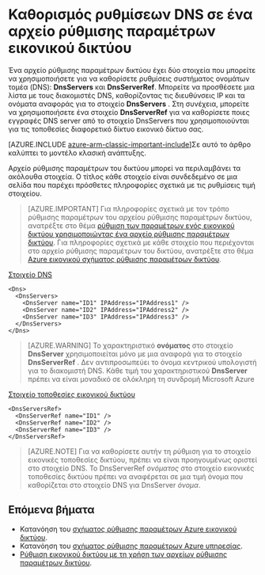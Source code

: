 <properties 
   pageTitle="Καθορισμός ρυθμίσεων DNS σε ένα αρχείο ρύθμισης παραμέτρων εικονικού δικτύου | Microsoft Azure"
   description="Πώς μπορείτε να αλλάξετε τις ρυθμίσεις του διακομιστή DNS σε ένα εικονικό δίκτυο χρησιμοποιώντας ένα αρχείο ρύθμισης παραμέτρων εικονικού δικτύου στο μοντέλο κλασική ανάπτυξης"
   services="virtual-network"
   documentationCenter="na"
   authors="jimdial"
   manager="carmonm"
   editor="tysonn" 
   tags="azure-service-management" />
<tags 
   ms.service="virtual-network"
   ms.devlang="na"
   ms.topic="article"
   ms.tgt_pltfrm="na"
   ms.workload="infrastructure-services"
   ms.date="02/23/2016"
   ms.author="jdial" /> 


# <a name="specifying-dns-settings-in-a-virtual-network-configuration-file"></a>Καθορισμός ρυθμίσεων DNS σε ένα αρχείο ρύθμισης παραμέτρων εικονικού δικτύου

Ένα αρχείο ρύθμισης παραμέτρων δικτύου έχει δύο στοιχεία που μπορείτε να χρησιμοποιήσετε για να καθορίσετε ρυθμίσεις συστήματος ονομάτων τομέα (DNS): **DnsServers** και **DnsServerRef**. Μπορείτε να προσθέσετε μια λίστα με τους διακομιστές DNS, καθορίζοντας τις διευθύνσεις IP και τα ονόματα αναφοράς για το στοιχείο **DnsServers** . Στη συνέχεια, μπορείτε να χρησιμοποιήσετε ένα στοιχείο **DnsServerRef** για να καθορίσετε ποιες εγγραφές DNS server από το στοιχείο DnsServers που χρησιμοποιούνται για τις τοποθεσίες διαφορετικό δίκτυο εικονικό δίκτυο σας.

[AZURE.INCLUDE [azure-arm-classic-important-include](../../includes/azure-arm-classic-important-include.md)]Σε αυτό το άρθρο καλύπτει το μοντέλο κλασική ανάπτυξης.

Αρχείο ρύθμισης παραμέτρων του δικτύου μπορεί να περιλαμβάνει τα ακόλουθα στοιχεία. Ο τίτλος κάθε στοιχείο είναι συνδεδεμένο σε μια σελίδα που παρέχει πρόσθετες πληροφορίες σχετικά με τις ρυθμίσεις τιμή στοιχείου.

>[AZURE.IMPORTANT] Για πληροφορίες σχετικά με τον τρόπο ρύθμισης παραμέτρων του αρχείου ρύθμισης παραμέτρων δικτύου, ανατρέξτε στο θέμα [ρύθμιση των παραμέτρων ενός εικονικού δικτύου χρησιμοποιώντας ένα αρχείο ρύθμισης παραμέτρων δικτύου](virtual-networks-using-network-configuration-file.md). Για πληροφορίες σχετικά με κάθε στοιχείο που περιέχονται στο αρχείο ρύθμισης παραμέτρων του δικτύου, ανατρέξτε στο θέμα [Azure εικονικού σχήματος ρύθμισης παραμέτρων δικτύου](https://msdn.microsoft.com/library/azure/jj157100.aspx).

[Στοιχείο DNS](http://go.microsoft.com/fwlink/?LinkId=248093)

    <Dns>
      <DnsServers>
        <DnsServer name="ID1" IPAddress="IPAddress1" />
        <DnsServer name="ID2" IPAddress="IPAddress2" />
        <DnsServer name="ID3" IPAddress="IPAddress3" />
      </DnsServers>
    </Dns>

>[AZURE.WARNING] Το χαρακτηριστικό **ονόματος** στο στοιχείο **DnsServer** χρησιμοποιείται μόνο με μια αναφορά για το στοιχείο **DnsServerRef** . Δεν αντιπροσωπεύει το όνομα κεντρικού υπολογιστή για το διακομιστή DNS. Κάθε τιμή του χαρακτηριστικού **DnsServer** πρέπει να είναι μοναδικό σε ολόκληρη τη συνδρομή Microsoft Azure

[Στοιχείο τοποθεσίες εικονικού δικτύου](http://go.microsoft.com/fwlink/?LinkId=248093)

    <DnsServersRef>
      <DnsServerRef name="ID1" />
      <DnsServerRef name="ID2" />
      <DnsServerRef name="ID3" />
    </DnsServersRef>

>[AZURE.NOTE] Για να καθορίσετε αυτήν τη ρύθμιση για το στοιχείο εικονικές τοποθεσίες δικτύου, πρέπει να είναι προηγουμένως οριστεί στο στοιχείο DNS. Το DnsServerRef *ονόματος* στο στοιχείο εικονικές τοποθεσίες δικτύου πρέπει να αναφέρεται σε μια τιμή όνομα που καθορίζεται στο στοιχείο DNS για DnsServer *όνομα*.

## <a name="next-steps"></a>Επόμενα βήματα

- Κατανόηση του [σχήματος ρύθμισης παραμέτρων Azure εικονικού δικτύου](http://go.microsoft.com/fwlink/?LinkId=248093).
- Κατανόηση του [σχήματος ρύθμισης παραμέτρων Azure υπηρεσίας](https://msdn.microsoft.com/library/windowsazure/ee758710).
- [Ρύθμιση εικονικού δικτύου με τη χρήση των αρχείων ρύθμισης παραμέτρων δικτύου](virtual-networks-using-network-configuration-file.md).
